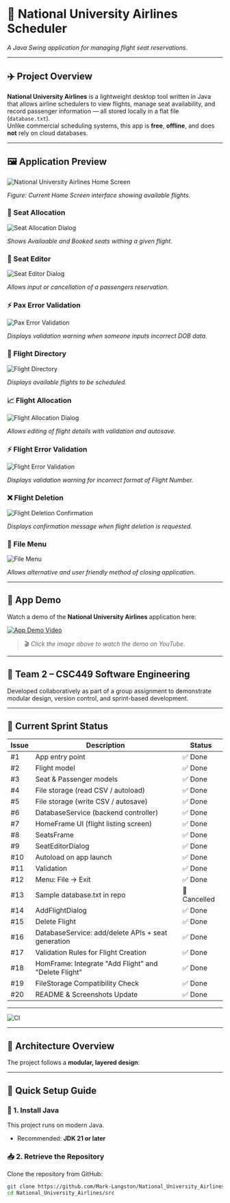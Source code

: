 # 📘 National University Airlines Scheduler
*A Java Swing application for managing flight seat reservations.*

---

## ✈️ Project Overview
**National University Airlines** is a lightweight desktop tool written in Java that allows airline schedulers to view flights, manage seat availability, and record passenger information — all stored locally in a flat file (`database.txt`).  
Unlike commercial scheduling systems, this app is **free**, **offline**, and does **not** rely on cloud databases.

---

## 🖼️ Application Preview

![National University Airlines Home Screen](screenshots/screenshot1.png)

*Figure: Current Home Screen interface showing available flights.*

### 👤 Seat Allocation
![Seat Allocation Dialog](screenshots/SeatEditor.png)

*Shows Availaable and Booked seats withing a given flight.*

### 🔧 Seat Editor
![Seat Editor Dialog](screenshots/SeatEditor.png)

*Allows input or cancellation of a passengers reservation.*

### ⚡ Pax Error Validation
![Pax Error Validation](screenshots/PaxErrorValidation.png)

*Displays validation warning when someone inputs incorrect DOB data.*

### 📁 Flight Directory
![Flight Directory](screenshots/FlightDirectory.png)

*Displays available flights to be scheduled.*

### 📈 Flight Allocation
![Flight Allocation Dialog](screenshots/FlightAllocation.png)

*Allows editing of flight details with validation and autosave.*

### ⚡ Flight Error Validation
![Flight Error Validation](screenshots/FlightErrorValidation.png)

*Displays validation warning for incorrect format of Flight Number.*

### ❌ Flight Deletion
![Flight Deletion Confirmation](screenshots/FlightDeletion.png)

*Displays confirmation message when flight deletion is requested.*

### 🧩 File Menu
![File Menu](screenshots/FileMenu.png)

*Allows alternative and user friendly method of closing application.*

---

## 🎥 App Demo

Watch a demo of the **National University Airlines** application here:

[![App Demo Video](https://img.youtube.com/vi/ukya4rRWxyA/0.jpg)](https://www.youtube.com/watch?v=ukya4rRWxyA)

> 🎬 *Click the image above to watch the demo on YouTube.*

---

## 👥 Team 2 – CSC449 Software Engineering
Developed collaboratively as part of a group assignment to demonstrate modular design, version control, and sprint-based development.

---

## 🎯 Current Sprint Status
| Issue | Description | Status |
|--------|--------------|---------|
| #1 | App entry point | ✅ Done |
| #2 | Flight model | ✅ Done |
| #3 | Seat & Passenger models | ✅ Done |
| #4 | File storage (read CSV / autoload) | ✅ Done |
| #5 | File storage (write CSV / autosave) | ✅ Done |
| #6 | DatabaseService (backend controller) | ✅ Done |
| #7 | HomeFrame UI (flight listing screen) | ✅ Done |
| #8 | SeatsFrame | ✅ Done |
| #9 | SeatEditorDialog | ✅ Done |
| #10 | Autoload on app launch | ✅ Done |
| #11 | Validation | ✅ Done |
| #12 | Menu: File -> Exit | ✅ Done |
| #13 | Sample database.txt in repo | 🚧 Cancelled |
| #14 | AddFlightDialog | ✅ Done |
| #15 | Delete Flight | ✅ Done |
| #16 | DatabaseService: add/delete APIs + seat generation | ✅ Done |
| #17 | Validation Rules for Flight Creation | ✅ Done |
| #18 | HomFrame: Integrate "Add Flight" and "Delete Flight" | ✅ Done |
| #19 | FileStorage Compatibility Check | ✅ Done |
| #20 | README & Screenshots Update | ✅ Done | 

---

![CI](https://github.com/Mark-Langston/National_University_Airlines/actions/workflows/ci.yml/badge.svg)

---

## 🧩 Architecture Overview
The project follows a **modular, layered design**:

---

## 🚀 Quick Setup Guide

### 🔧 1. Install Java
This project runs on modern Java.

- Recommended: **JDK 21 or later**

### 📥 2. Retrieve the Repository
Clone the repository from GitHub:
```bash
git clone https://github.com/Mark-Langston/National_University_Airlines.git
cd National_University_Airlines/src



